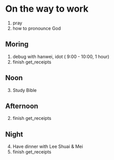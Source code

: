 # On the way to work

1. pray
2. how to pronounce God


## Moring 

1. debug with hanwei, idot ( 9:00 - 10:00, 1 hour)
2. finish get_receipts


## Noon

3. Study Bible


## Afternoon

2. finish get_receipts

## Night

4. Have dinner with Lee Shuai & Mei
2. finish get_receipts

 